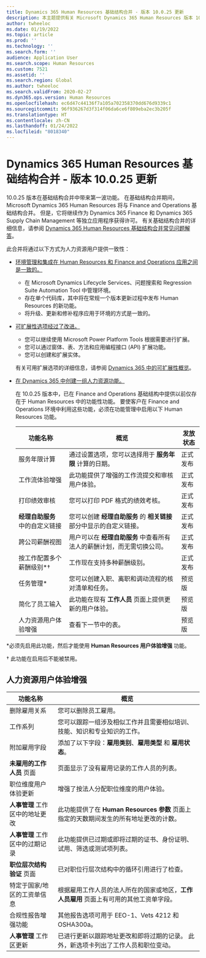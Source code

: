 ```yaml
---
title: Dynamics 365 Human Resources 基础结构合并 - 版本 10.0.25 更新
description: 本主题提供有关 Microsoft Dynamics 365 Human Resources 版本 10.0.25 的信息，此版本在基础结构合并中带来第一波功能。
author: twheeloc
ms.date: 01/19/2022
ms.topic: article
ms.prod: ''
ms.technology: ''
ms.search.form: ''
audience: Application User
ms.search.scope: Human Resources
ms.custom: 7521
ms.assetid: ''
ms.search.region: Global
ms.author: twheeloc
ms.search.validFrom: 2020-02-27
ms.dyn365.ops.version: Human Resources
ms.openlocfilehash: ec6d47c44136f7a105a702358370dd676d9339c1
ms.sourcegitcommit: 96f936267d3f314f06da6ce6f809eba2ec3b205f
ms.translationtype: HT
ms.contentlocale: zh-CN
ms.lasthandoff: 01/24/2022
ms.locfileid: "8018340"
---
```

# <a name="dynamics-365-human-resources-infrastructure-merge---release-10025-update"></a>Dynamics 365 Human Resources 基础结构合并 - 版本 10.0.25 更新

10.0.25 版本在基础结构合并中带来第一波功能。 在基础结构合并期间，Microsoft Dynamics 365 Human Resources 将与 Finance and Operations 基础结构合并。 但是，它将继续作为 Dynamics 365 Finance 和 Dynamics 365 Supply Chain Management 等独立应用程序获得许可。 有关基础结构合并的详细信息，请参阅 [Dynamics 365 Human Resources 基础结构合并常见问题解答](../human-resources/hr-infrastructure-merge-faq.md)。

此合并将通过以下方式为人力资源用户提供一致性：

- [环境管理和集成在 Human Resources 和 Finance and Operations 应用之间是一致的。](/dynamics365-release-plan/2021wave2/human-resources/dynamics365-human-resources/consistent-environment-management-integrations-between-human-resources-finance-operations-apps)

    - 在 Microsoft Dynamics Lifecycle Services、问题搜索和 Regression Suite Automation Tool 中管理环境。
    - 存在单个代码库，其中将在常规一个版本更新过程中发布 Human Resources 的新功能。
    - 将升级、更新和修补程序应用于环境的方式是一致的。

- [可扩展性选项经过了改进。](/dynamics365-release-plan/2021wave2/human-resources/dynamics365-human-resources/improve-extensibility-options.md)

    - 您可以继续使用 Microsoft Power Platform Tools 根据需要进行扩展。
    - 您可以通过窗体、表、方法和应用编程接口 (API) 扩展功能。
    - 您可以创建和扩展实体。

    有关可用扩展选项的详细信息，请参阅 [Dynamics 365 中的可扩展性概览](../fin-ops-core/dev-itpro/extensibility/extensibility-home-page.md)。

- [在 Dynamics 365 中创建一组人力资源功能。](/dynamics365-release-plan/2021wave2/human-resources/create-one-set-human-resources-capabilities-within-dynamics-365.md)

    在 10.0.25 版本中，已在 Finance and Operations 基础结构中提供以前仅存在于 Human Resources 中的功能性功能。 要使客户在 Finance and Operations 环境中利用这些功能，必须在功能管理中启用以下 Human Resources 功能。

    | 功能名称 | 概览 | 发放状态 | 
    |--------------|----------|----------------| 
    | 服务年限计算 | 通过设置选项，您可以选择用于 **服务年限** 计算的日期。 | 正式发布 | 
    | 工作流体验增强 | 此功能提供了增强的工作流提交和审核用户体验。 | 正式发布 | 
    | 打印绩效审核 | 您可以打印 PDF 格式的绩效考核。 | 正式发布 | 
    | **经理自助服务** 中的自定义链接 | 您可以创建 **经理自助服务** 的 **相关链接** 部分中显示的自定义链接。 | 正式发布 | 
    | 跨公司薪酬视图 | 用户可以在 **经理自助服务** 中查看所有法人的薪酬计划，而无需切换公司。 | 正式发布 | 
    | 按工作配置多个薪酬级别\*&dagger; | 工作现在支持多种薪酬级别。 | 正式发布 | 
    | 任务管理\* | 您可以创建入职、离职和调动流程的核对清单和任务。 | 预览版 | 
    | 简化了员工输入 | 此功能在现有 **工作人员** 页面上提供更新的用户体验。 | 预览版 | 
    | 人力资源用户体验增强 | 查看下一节中的表。  | 预览版 | 

\*必须先启用此功能，然后才能使用 **Human Resources 用户体验增强** 功能。

&dagger; 此功能在启用后不能被禁用。

## <a name="human-resource-user-experience-enhancements"></a>人力资源用户体验增强

| 功能名称 | 概览 | 
|--------------|----------| 
| 删除雇用关系 | 您可以删除员工雇用。 | 
| 工作系列 | 您可以跟踪一组涉及相似工作并且需要相似培训、技能、知识和专业知识的工作。 | 
| 附加雇用字段 | 添加了以下字段：**雇用类别**、**雇用类型** 和 **雇用状态**。 | 
| **未雇用的工作人员** 页面 | 页面显示了没有雇用记录的工作人员的列表。 | 
| 职位维度用户体验更新 | 增强了按法人分配职位维度的用户体验。 | 
| **人事管理** 工作区中的地址更改 | 此功能提供了在 **Human Resources 参数** 页面上指定的天数期间发生的所有地址更改的计数。 | 
| **人事管理** 工作区中的过期记录 | 此功能提供已过期或即将过期的证书、身份证明、试用、筛选或测试项列表。 | 
| **职位层次结构验证** 页面 | 已对职位行层次结构中的循环引用进行了检查。 | 
| 特定于国家/地区的工资单信息 | 根据雇用工作人员的法人所在的国家或地区，**工作人员雇用** 页面上有可用的其他工资单字段。 | 
| 合规性报告增强功能 | 其他报告选项可用于 EEO-1、Vets 4212 和 OSHA300a。 | 
| **人事管理** 工作区更新 | 已进行更新以跟踪地址更改和即将过期的记录。 此外，新选项卡列出了工作人员和职位变动。 | 
